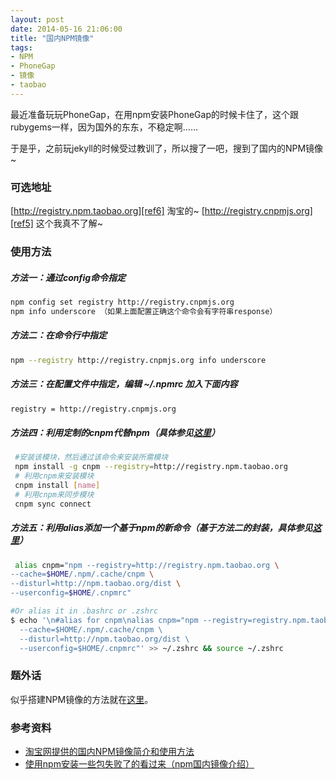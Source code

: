 ```yaml
---
layout: post
date: 2014-05-16 21:06:00
title: "国内NPM镜像"
tags:
- NPM
- PhoneGap
- 镜像
- taobao
---
```


最近准备玩玩PhoneGap，在用npm安装PhoneGap的时候卡住了，这个跟rubygems一样，因为国外的东东，不稳定啊……

于是乎，之前玩jekyll的时候受过教训了，所以搜了一吧，搜到了国内的NPM镜像~

<!--more-->

### 可选地址

[http://registry.npm.taobao.org][ref6] 淘宝的~
[http://registry.cnpmjs.org][ref5] 这个我真不了解~


### 使用方法

##### 方法一：通过config命令指定

```bash
npm config set registry http://registry.cnpmjs.org 
npm info underscore （如果上面配置正确这个命令会有字符串response）
```


##### 方法二：在命令行中指定

```bash
npm --registry http://registry.cnpmjs.org info underscore 
```


##### 方法三：在配置文件中指定，编辑 ~/.npmrc 加入下面内容

```bash
registry = http://registry.cnpmjs.org
```


##### 方法四：利用定制的cnpm代替npm（具体参见[这里][ref3]）

```bash
 #安装该模块，然后通过该命令来安装所需模块
 npm install -g cnpm --registry=http://registry.npm.taobao.org
 # 利用cnpm来安装模块
 cnpm install [name]
 # 利用cnpm来同步模块
 cnpm sync connect
```


##### 方法五：利用alias添加一个基于npm的新命令（基于方法二的封装，具体参见[这里][ref3]）

```bash
 alias cnpm="npm --registry=http://registry.npm.taobao.org \
--cache=$HOME/.npm/.cache/cnpm \
--disturl=http://npm.taobao.org/dist \
--userconfig=$HOME/.cnpmrc"

#Or alias it in .bashrc or .zshrc
$ echo '\n#alias for cnpm\nalias cnpm="npm --registry=registry.npm.taobao.org \
  --cache=$HOME/.npm/.cache/cnpm \
  --disturl=http://npm.taobao.org/dist \
  --userconfig=$HOME/.cnpmrc"' >> ~/.zshrc && source ~/.zshrc
```


### 题外话

似乎搭建NPM镜像的方法就在[这里][ref4]。

### 参考资料

* [淘宝网提供的国内NPM镜像简介和使用方法][ref1]
* [使用npm安装一些包失败了的看过来（npm国内镜像介绍）][ref2]


[ref1]: http://www.jb51.net/article/49118.htm "淘宝网提供的国内NPM镜像简介和使用方法"
[ref2]: http://cnodejs.org/topic/4f9904f9407edba21468f31e "使用npm安装一些包失败了的看过来（npm国内镜像介绍）"
[ref3]: http://npm.taobao.org/ "淘宝 NPM 镜像"
[ref4]: https://github.com/cnpm/cnpmjs.org
[ref5]: http://cnpmjs.org
[ref6]: http://npm.taobao.org
